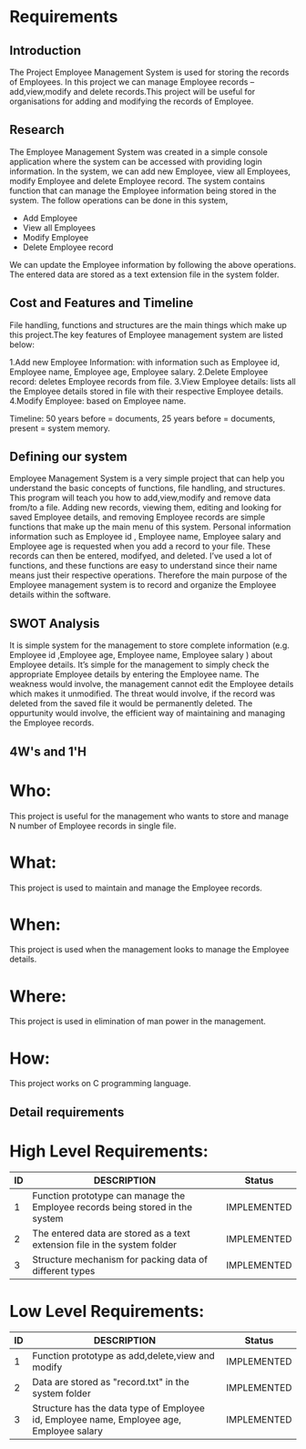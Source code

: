
# Requirements
## Introduction

The Project Employee Management System is used for storing the records of Employees. In this project we can manage Employee records – add,view,modify and delete records.This project will be useful for organisations for adding and modifying the records of Employee.


## Research

The Employee Management System was created in a simple console application where the system can be accessed with providing  login information. In the system, we can add new Employee, view all Employees, modify Employee and delete Employee record. The system contains function that can manage the Employee information being stored in the system. The follow operations can be done in this system,

- Add Employee 
- View all Employees
- Modify Employee 
- Delete Employee record

We can update the Employee information by following the above operations. The entered data are stored as a text extension file in the system folder.


## Cost and Features and Timeline

File handling, functions and structures are the main things which make up this project.The key features of Employee management system are listed below:

1.Add new Employee Information: 
with information such as Employee id, Employee name, Employee age, Employee salary.
2.Delete Employee record: 
deletes Employee records from file.
3.View Employee details: 
lists all the Employee details stored in file with their respective Employee details.
4.Modify Employee: 
based on Employee name.

Timeline: 50 years before = documents,
          25 years before = documents,
           present        = system memory.

## Defining our system

Employee Management System is a very simple project that can help you understand the basic concepts of functions, file handling, and structures. This program will teach you how to add,view,modify and remove data from/to a file. Adding new records, viewing them, editing and looking for saved Employee details, and removing Employee records are simple functions that make up the main menu of this system. Personal information information such as Employee id , Employee name, Employee salary and Employee age is requested when you add a record to your file. These records can then be entered, modifyed, and deleted. I’ve used a lot of functions, and these functions are easy to understand since their name means just their respective operations. Therefore the main purpose of the Employee management system is to record and organize the Employee details within the software.

## SWOT Analysis

It is simple system for the management to store complete information (e.g. Employee id ,Employee age, Employee name, Employee salary ) about Employee details. It’s simple for the management to simply check the appropriate Employee details by entering the Employee name. The weakness would involve, the management cannot edit the Employee details which makes it unmodified. The threat would involve, if the record was deleted from the saved file it would be permanently deleted. The oppurtunity would involve, the efficient way of maintaining and managing the Employee records.

## 4W's and 1'H
# Who:
This project is useful for the management who wants to store and manage N number of Employee records in single file.

# What:
This project is used to maintain and manage the Employee records.

# When:
This project is used when the management looks to manage the Employee details.

# Where:
This project is used in elimination of man power in the management.

# How:
This project works on C programming language.

## Detail requirements
# High Level Requirements:
| ID | DESCRIPTION | Status |
| ------ | ------ | ------ |
| 1 |Function prototype can manage the Employee records being stored in the system| IMPLEMENTED |
| 2 | The entered data are stored as a text extension file in the system folder | IMPLEMENTED |
| 3 | Structure mechanism for packing data of different types  | IMPLEMENTED |
# Low Level Requirements:
| ID | DESCRIPTION | Status |
| ------ | ------ | ------ |
| 1 |Function prototype as add,delete,view and modify| IMPLEMENTED |
| 2 | Data are stored as "record.txt" in the system folder | IMPLEMENTED |
| 3 | Structure has the data type of  Employee id, Employee name, Employee age, Employee salary | IMPLEMENTED |
